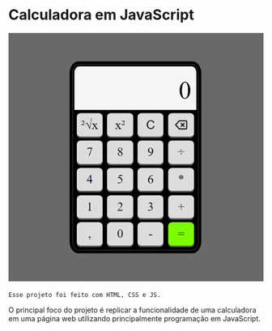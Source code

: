 # Calculadora em JavaScript

[![Project Image](imgs/project.png)](https://web-calculator-js.herokuapp.com)

`Esse projeto foi feito com HTML, CSS e JS.`

O principal foco do projeto é replicar a funcionalidade de uma calculadora em uma página web utilizando principalmente programação em JavaScript.